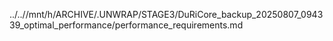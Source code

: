 ../..//mnt/h/ARCHIVE/.UNWRAP/STAGE3/DuRiCore_backup_20250807_094339_optimal_performance/performance_requirements.md